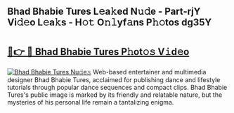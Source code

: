 ## Bhad Bhabie Tures L𝚎a𝚔ed N𝚞𝚍e - Part-rjY Vi𝚍𝚎o L𝚎a𝚔s - H𝚘𝚝 O𝚗𝚕yf𝚊ns P𝚑𝚘tos dg35Y

# <h2><a href="http://kf7g45r.oniu.top/?m=Bhad+Bhabie+Tures">🔗👉 🔴 Bhad Bhabie Tures P𝚑ot𝚘𝚜 V𝚒d𝚎o</a></h2>

[![Bhad Bhabie Tures Nu𝚍e𝚜](https://i.imgur.com/0qMVB7G.gif)](http://kf7g45r.oniu.top/?m=Bhad+Bhabie+Tures)
Web-based entertainer and multimedia designer Bhad Bhabie Tures, acclaimed for publishing dance and lifestyle tutorials through popular dance sequences and compact clips. Bhad Bhabie Tures's public image is marked by its friendly and relatable nature, but the mysteries of his personal life remain a tantalizing enigma.  
